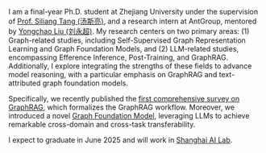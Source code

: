 
<!-- I am a final-year Ph.D. student of Zhejiang University, supervised by [Prof. Siliang Tang（汤斯亮）](https://person.zju.edu.cn/siliang/684099.html). Meanwhile, I am a research intern in AntGroup mentored by [YongChao Liu]().

My research interest includes Self-Supervised Graph Representation Learning, Graph Transfer Learning, Domain Generalization, Large Language Models and Graph Foundation Models. -->

<!-- We have proposed the first model-agnostic recipe for improving OOD generalization of graph contrastive learning ([MARIO](https://github.com/ZhuYun97/MARIO/tree/main)), and the first self-aligned graph contrastive learning framework ([RoSA](https://github.com/ZhuYun97/RoSA)).

Recently, we propose an efficient tuning and inference algorithm for LLMs on textual graphs, named [ENGINE](https://arxiv.org/abs/2401.15569), which effectively and efficiently combine GNN and LLMs through a side structure. -->

<!-- We release the [first survey of GraphRAG]() which formalize the GraphRAG workflow, encompassing Graph-Based Indexing, Graph-Guided Retrieval, and Graph-Enhanced Generation. 

Recently, we propose a new [Graph Foundation Model]() which has strong cross-domain/task transferability.

I am expected to graduate in June 2025 and seeking postdoctoral job opportunities. Please feel free to [contact me](zhuyun_dcd@zju.edu.cn) if you are interested! -->


I am a final-year Ph.D. student at Zhejiang University under the supervision of [Prof. Siliang Tang (汤斯亮)](https://person.zju.edu.cn/siliang/684099.html), and a research intern at AntGroup, mentored by [Yongchao Liu (刘永超)](https://yongchao-liu.github.io/). My research centers on two primary areas: (1) Graph-related studies, including Self-Supervised Graph Representation Learning and Graph Foundation Models, and (2) LLM-related studies, encompassing Efference Inference, Post-Training, and GraphRAG. Additionally, I explore integrating the strengths of these fields to advance model reasoning, with a particular emphasis on GraphRAG and text-attributed graph foundation models.

Specifically, we recently published the [first comprehensive survey on GraphRAG](https://arxiv.org/abs/2408.08921), which formalizes the GraphRAG workflow. Moreover, we introduced a novel [Graph Foundation Model](https://arxiv.org/abs/2410.10329), leveraging LLMs to achieve remarkable cross-domain and cross-task transferability.

I expect to graduate in June 2025 and will work in [Shanghai AI Lab](https://www.shlab.org.cn/). 
<!-- If interested, please feel free to [contact me](zhuyun_dcd@zju.edu.cn). -->

